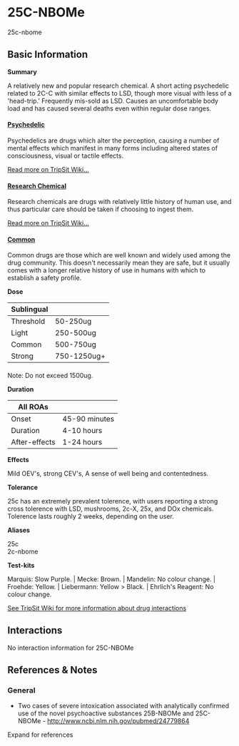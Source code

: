 # 25C-NBOMe

25c-nbome

## Basic Information

**Summary**

A relatively new and popular research chemical. A short acting psychedelic related to 2C-C with similar effects to LSD, though more visual with less of a 'head-trip.' Frequently mis-sold as LSD. Causes an uncomfortable body load and has caused several deaths even within regular dose ranges.

#### [Psychedelic](/category/psychedelic)

Psychedelics are drugs which alter the perception, causing a number of mental effects which manifest in many forms including altered states of consciousness, visual or tactile effects.

[Read more on TripSit Wiki...](#{category.wiki})

#### [Research Chemical](/category/research-chemical)

Research chemicals are drugs with relatively little history of human use, and thus particular care should be taken if choosing to ingest them.

[Read more on TripSit Wiki...](#{category.wiki})

#### [Common](/category/common)

Common drugs are those which are well known and widely used among the drug community. This doesn't necessarily mean they are safe, but it usually comes with a longer relative history of use in humans with which to establish a safety profile.

**Dose**

| Sublingual |             |
| ---------- | ----------- |
| Threshold  | 50-250ug    |
| Light      | 250-500ug   |
| Common     | 500-750ug   |
| Strong     | 750-1250ug+ |

#### 

 Note: Do not exceed 1500ug.

**Duration**

| All ROAs      |               |
| ------------- | ------------- |
| Onset         | 45-90 minutes |
| Duration      | 4-10 hours    |
| After-effects | 1-24 hours    |

**Effects**

Mild OEV's, strong CEV's, A sense of well being and contentedness.

**Tolerance**

25c has an extremely prevalent tolerence, with users reporting a strong cross tolerence with LSD, mushrooms, 2c-X, 25x, and DOx chemicals. Tolerence lasts roughly 2 weeks, depending on the user.

**Aliases**

25c  
2c-nbome  

**Test-kits**

Marquis: Slow Purple. | Mecke: Brown. | Mandelin: No colour change. | Froehde: Yellow. | Liebermann: Yellow > Black. | Ehrlich's Reagent: No colour change.

[See TripSit Wiki for more information about drug interactions](http://combo.tripsit.me/)

## Interactions

No interaction information for 25C-NBOMe

## References & Notes

### General

* Two cases of severe intoxication associated with analytically confirmed use of the novel psychoactive substances 25B-NBOMe and 25C-NBOMe - <http://www.ncbi.nlm.nih.gov/pubmed/24779864>

Expand for references